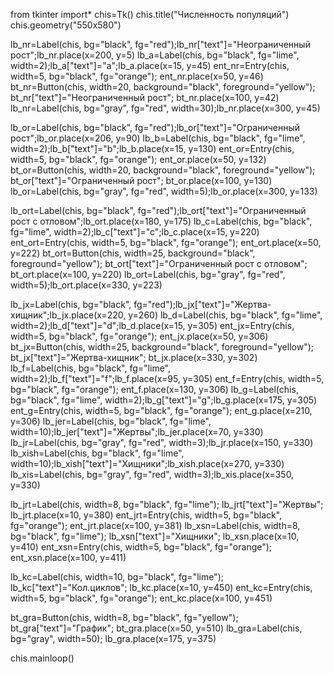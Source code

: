 from tkinter import*
chis=Tk()
chis.title("Численность популяций")
chis.geometry("550x580")

lb_nr=Label(chis, bg="black", fg="red");lb_nr["text"]="Неограниченный рост";lb_nr.place(x=200, y=5)
lb_a=Label(chis, bg="black", fg="lime", width=2);lb_a["text"]="a";lb_a.place(x=15, y=45)
ent_nr=Entry(chis, width=5, bg="black", fg="orange"); ent_nr.place(x=50, y=46)
bt_nr=Button(chis, width=20, background="black", foreground="yellow"); bt_nr["text"]="Неограниченный рост"; bt_nr.place(x=100, y=42)
lb_nr=Label(chis, bg="gray", fg="red", width=30);lb_nr.place(x=300, y=45)

lb_or=Label(chis, bg="black", fg="red");lb_or["text"]="Ограниченный рост";lb_or.place(x=206, y=90)
lb_b=Label(chis, bg="black", fg="lime", width=2);lb_b["text"]="b";lb_b.place(x=15, y=130)
ent_or=Entry(chis, width=5, bg="black", fg="orange"); ent_or.place(x=50, y=132)
bt_or=Button(chis, width=20, background="black", foreground="yellow"); bt_or["text"]="Ограниченный рост"; bt_or.place(x=100, y=130)
lb_or=Label(chis, bg="gray", fg="red", width=5);lb_or.place(x=300, y=133)

lb_ort=Label(chis, bg="black", fg="red");lb_ort["text"]="Ограниченный рост с отловом";lb_ort.place(x=180, y=175)
lb_c=Label(chis, bg="black", fg="lime", width=2);lb_c["text"]="c";lb_c.place(x=15, y=220)
ent_ort=Entry(chis, width=5, bg="black", fg="orange"); ent_ort.place(x=50, y=222)
bt_ort=Button(chis, width=25, background="black", foreground="yellow"); bt_ort["text"]="Ограниченный рост с отловом"; bt_ort.place(x=100, y=220)
lb_ort=Label(chis, bg="gray", fg="red", width=5);lb_ort.place(x=330, y=223)

lb_jx=Label(chis, bg="black", fg="red");lb_jx["text"]="Жертва-хищник";lb_jx.place(x=220, y=260)
lb_d=Label(chis, bg="black", fg="lime", width=2);lb_d["text"]="d";lb_d.place(x=15, y=305)
ent_jx=Entry(chis, width=5, bg="black", fg="orange"); ent_jx.place(x=50, y=306)
bt_jx=Button(chis, width=25, background="black", foreground="yellow"); bt_jx["text"]="Жертва-хищник"; bt_jx.place(x=330, y=302)
lb_f=Label(chis, bg="black", fg="lime", width=2);lb_f["text"]="f";lb_f.place(x=95, y=305)
ent_f=Entry(chis, width=5, bg="black", fg="orange"); ent_f.place(x=130, y=306)
lb_g=Label(chis, bg="black", fg="lime", width=2);lb_g["text"]="g";lb_g.place(x=175, y=305)
ent_g=Entry(chis, width=5, bg="black", fg="orange"); ent_g.place(x=210, y=306)
lb_jer=Label(chis, bg="black", fg="lime", width=10);lb_jer["text"]="Жертвы";lb_jer.place(x=70, y=330)
lb_jr=Label(chis, bg="gray", fg="red", width=3);lb_jr.place(x=150, y=330)
lb_xish=Label(chis, bg="black", fg="lime", width=10);lb_xish["text"]="Хищники";lb_xish.place(x=270, y=330)
lb_xis=Label(chis, bg="gray", fg="red", width=3);lb_xis.place(x=350, y=330)

lb_jrt=Label(chis, width=8, bg="black", fg="lime"); lb_jrt["text"]="Жертвы"; lb_jrt.place(x=10, y=380)
ent_jrt=Entry(chis, width=5, bg="black", fg="orange"); ent_jrt.place(x=100, y=381)
lb_xsn=Label(chis, width=8, bg="black", fg="lime"); lb_xsn["text"]="Хищники"; lb_xsn.place(x=10, y=410)
ent_xsn=Entry(chis, width=5, bg="black", fg="orange"); ent_xsn.place(x=100, y=411)

lb_kc=Label(chis, width=10, bg="black", fg="lime"); lb_kc["text"]="Кол.циклов"; lb_kc.place(x=10, y=450)
ent_kc=Entry(chis, width=5, bg="black", fg="orange"); ent_kc.place(x=100, y=451)

bt_gra=Button(chis, width=8, bg="black", fg="yellow"); bt_gra["text"]="График"; bt_gra.place(x=50, y=510)
lb_gra=Label(chis, bg="gray", width=50); lb_gra.place(x=175, y=375)

chis.mainloop()  
